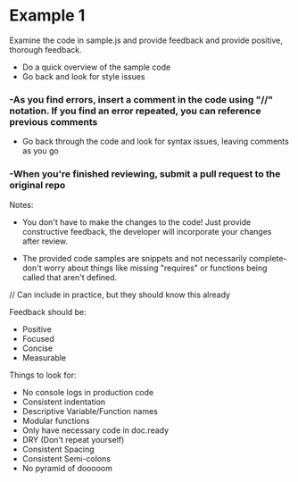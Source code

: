 # Example 1

Examine the code in sample.js and provide feedback and provide positive, thorough feedback.

- Do a quick overview of the sample code
- Go back and look for style issues
### -As you find errors, insert a comment in the code using "//" notation. If you find an error repeated, you can reference previous comments
- Go back through the code and look for syntax issues, leaving comments as you go
### -When you're finished reviewing, submit a pull request to the original repo  

Notes:
- You don't have to make the changes to the code! Just provide constructive feedback, the developer will incorporate your changes after review.

- The provided code samples are snippets and not necessarily complete- don't worry about things like missing "requires" or functions being called that aren't defined.

// Can include in practice,  but they should know this already


Feedback should be:
- Positive
- Focused
- Concise
- Measurable

Things to look for:

- No console logs in production code
- Consistent indentation
- Descriptive Variable/Function names
- Modular functions
- Only have necessary code in doc.ready
- DRY (Don't repeat yourself)
- Consistent Spacing
- Consistent Semi-colons
- No pyramid of dooooom
